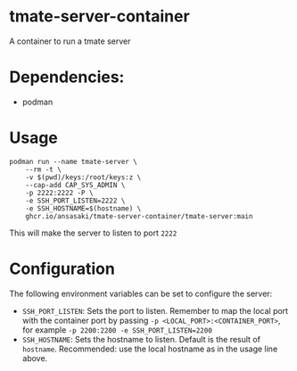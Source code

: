 # tmate-server-container
A container to run a tmate server

# Dependencies:
- podman

# Usage
```
podman run --name tmate-server \
    --rm -t \
    -v $(pwd)/keys:/root/keys:z \
    --cap-add CAP_SYS_ADMIN \
    -p 2222:2222 -P \
    -e SSH_PORT_LISTEN=2222 \
    -e SSH_HOSTNAME=$(hostname) \
    ghcr.io/ansasaki/tmate-server-container/tmate-server:main
```

This will make the server to listen to port `2222`

# Configuration

The following environment variables can be set to configure the server:

- `SSH_PORT_LISTEN`: Sets the port to listen. Remember to map the local port
    with the container port by passing `-p <LOCAL_PORT>:<CONTAINER_PORT>`, for
    example `-p 2200:2200 -e SSH_PORT_LISTEN=2200`
- `SSH_HOSTNAME`: Sets the hostname to listen. Default is the result of `hostname`.
  Recommended: use the local hostname as in the usage line above.
